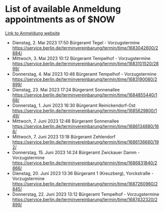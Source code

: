 # List of available Anmeldung appointments as of $NOW
[Link to Anmeldung website](https://service.berlin.de/terminvereinbarung/termin/tag.php?termin=1&anliegen[]=120686&dienstleisterlist=122210,122217,327316,122219,327312,122227,327314,122231,327346,122243,327348,122254,122252,329742,122260,329745,122262,329748,122271,327278,122273,327274,122277,327276,330436,122280,327294,122282,327290,122284,327292,122291,327270,122285,327266,122286,327264,122296,327268,150230,329760,122297,327286,122294,327284,122312,329763,122314,329775,122304,327330,122311,327334,122309,327332,317869,122281,327352,122279,329772,122283,122276,327324,122274,327326,122267,329766,122246,327318,122251,327320,122257,327322,122208,327298,122226,327300&herkunft=http%3A%2F%2Fservice.berlin.de%2Fdienstleistung%2F120686%2F)
- Dienstag, 2. Mai 2023 17:50 Bürgeramt Tegel - Vorzugstermine https://service.berlin.de/terminvereinbarung/termin/time/1683042600/2884/
- Mittwoch, 3. Mai 2023 10:12 Bürgeramt Tempelhof - Vorzugstermine https://service.berlin.de/terminvereinbarung/termin/time/1683101520/2899/
- Donnerstag, 4. Mai 2023 10:48 Bürgeramt Tempelhof - Vorzugstermine https://service.berlin.de/terminvereinbarung/termin/time/1683190080/2899/
- Dienstag, 23. Mai 2023 17:24 Bürgeramt Sonnenallee https://service.berlin.de/terminvereinbarung/termin/time/1684855440/168/
- Donnerstag, 1. Juni 2023 16:30 Bürgeramt Reinickendorf-Ost https://service.berlin.de/terminvereinbarung/termin/time/1685629800/149/
- Mittwoch, 7. Juni 2023 12:48 Bürgeramt Sonnenallee https://service.berlin.de/terminvereinbarung/termin/time/1686134880/168/
- Mittwoch, 7. Juni 2023 13:18 Bürgeramt Zehlendorf https://service.berlin.de/terminvereinbarung/termin/time/1686136680/192/
- Donnerstag, 15. Juni 2023 14:24 Bürgeramt Zwickauer Damm - Vorzugstermine https://service.berlin.de/terminvereinbarung/termin/time/1686831840/2866/
- Dienstag, 20. Juni 2023 13:36 Bürgeramt 1 (Kreuzberg), Yorckstraße - Vorzugstermine https://service.berlin.de/terminvereinbarung/termin/time/1687260960/2845/
- Donnerstag, 22. Juni 2023 13:12 Bürgeramt Tempelhof - Vorzugstermine https://service.berlin.de/terminvereinbarung/termin/time/1687432320/2899/
